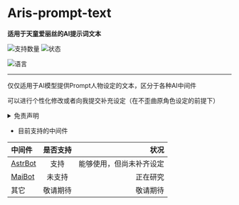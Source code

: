# Aris-prompt-text
**适用于天童爱丽丝的AI提示词文本**

![支持数量](https://img.shields.io/badge/支持数量-1-blue?style=flat-square)
![状态](https://img.shields.io/badge/状态-补齐设定中-blue?style=flat-square)

![语言](https://img.shields.io/badge/语言-简体中文-red?style=flat-square)

---

仅仅适用于AI模型提供Prompt人物设定的文本，区分于各种AI中间件

可以进行个性化修改或者向我提交补充设定（在不歪曲原角色设定的前提下）

<details>
<summary>免责声明</summary>
1.本资料基于《蔚蓝档案》官方公开信息及同人创作共识整理，仅供粉丝交流与参考，非官方授权作品，与游戏版权方（Nexon/Yostar）无关联。

2.使用者不得将本内容用于商业用途，由此引发的争议或法律问题由使用者自行承担。

3.制作者不保证信息的绝对准确性，不对因依赖本内容导致的直接/间接损失负责。

4.游戏角色、剧情、美术素材版权归原权利方所有，引用部分符合合理使用原则。若涉及侵权，请联系删除。
</details>

- 目前支持的中间件

| 中间件 | 是否支持 | 状况 |
|:-------|:-------:|-------:|
| [AstrBot](https://github.com/AstrBotDevs/AstrBot "AstrBot")   | 支持    | 能够使用，但尚未补齐设定   |
| [MaiBot](https://github.com/MaiM-with-u/MaiBot "麦麦Bot")  | 未支持    | 正在研究   |
| 其它  | 敬请期待  | 敬请期待  |
